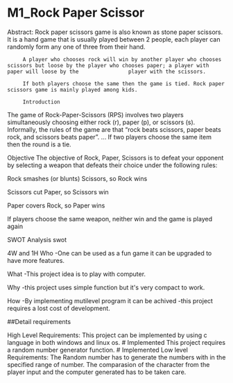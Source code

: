 # M1_Rock Paper Scissor

Abstract:
         Rock paper scissors game is also known as stone paper scissors. It is a hand game that is usually played between 2 people, each player can randomly form any one          of three from their hand.

         A player who chooses rock will win by another player who chooses scissors but loose by the player who chooses paper; a player with paper will loose by the                player with the scissors.

         If both players choose the same then the game is tied. Rock paper scissors game is mainly played among kids.
         
         Introduction
The game of Rock-Paper-Scissors (RPS) involves two players simultaneously choosing either rock (r), paper (p), or scissors (s). Informally, the rules of the game are that “rock beats scissors, paper beats rock, and scissors beats paper”. ... If two players choose the same item then the round is a tie.

Objective
The objective of Rock, Paper, Scissors is to defeat your opponent by selecting a weapon that defeats their choice under the following rules:

Rock smashes (or blunts) Scissors, so Rock wins

Scissors cut Paper, so Scissors win

Paper covers Rock, so Paper wins

If players choose the same weapon, neither win and the game is played again

SWOT Analysis
swot

4W and 1H
Who
-One can be used as a fun game it can be upgraded to have more features.

What
-This project idea is to play with computer.

Why
-this project uses simple function but it's very compact to work.

How
-By implementing mutilevel program it can be achived -this project requires a lost cost of development.

##Detail requirements

High Level Requirements:
  This project can be implemented by using c language in both windows and linux os.   # Implemented
  This project requires a random number generator function.                           # Implemented
Low level Requirements:
  The Random number has to generate the numbers with in the specified range of number.
  The comparasion of the character from the player input and the computer generated has to be taken care.
